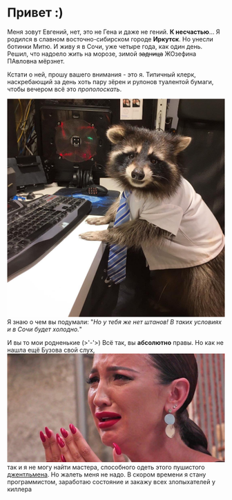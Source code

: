 # Привет :)

Меня зовут Евгений, нет, это не Гена и даже не гений. **К несчастью**...
Я родился в славном восточно-сибирском городе **Иркутск**. 
Но унесли ботинки Митю. И живу я в Сочи, уже четыре года, как один день.
Решил, что надоело жить на морозе, зимой  ~~задница~~ ЖОзефина ПАвловна мёрзнет.

Кстати о ней, прошу вашего внимания - это я. Типичный клерк, наскребающий за день хоть пару зёрен и рулонов
туалентой бумаги, чтобы вечером всё это _прополоскать_.

![image](images/енот.jpg)
Я знаю о чем вы подумали: "_Но у тебя же нет штанов! В таких условиях и в Сочи будет холодно._"

И вы то мои родненькие (>'-'>) Всё так, вы **абсолютно** правы.
Но как не нашла ещё Бузова свой слух,
![Бузова](images/0bcd9b682505f9834a8191427962a050.jpg) 
так и я не могу найти мастера, способного одеть этого пушистого 
[джентльмена](images/1670051838231946256.jpg). Но жалеть меня не надо.
В скором времени я стану программистом, заработаю состояние и закажу всех злопыхателей у киллера 
